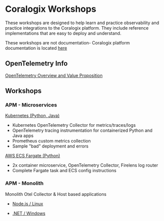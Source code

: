 # Coralogix Workshops

These workshops are designed to help learn and practice observability and practice integrations to the Coralogix platform. They include reference implementations that are easy to deploy and understand.

These workshops are not documentation- Coralogix platform documentation is located [here](https://coralogix.com/docs/)

## OpenTelemetry Info  

[OpenTelemetry Overview and Value Proposition](otel/about-opentelemetry.md)  

## Workshops  

### APM - Microservices
[Kubernetes (Python, Java)](otel/microservices-workshop/index.md)  
- Kubernetes OpenTelemetry Collector for metrics/traces/logs  
- OpenTelemetry tracing instrumentation for containerized Python and Java apps  
- Prometheus custom metrics collection  
- Sample "bad" deployment and errors  

[AWS ECS Fargate (Python)](otel/microservices-fargate/index.md)  
- 2x container microservice, OpenTelemetry Collector, Firelens log router  
- Complete Fargate task and ECS config instructions  

### APM - Monolith
Monolith Otel Collector & Host based applications  
- [Node.js / Linux](otel/monolith-workshop/node.md)  
<!-- - [Python / Linux](otel/monolith-workshop/python.md)   -->
- [.NET / Windows](otel/monolith-workshop/windows.md)  